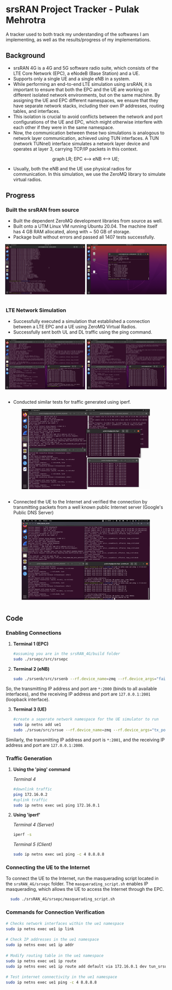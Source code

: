 # srsRAN Project Tracker - Pulak Mehrotra

A tracker used to both track my understanding of the softwares I am implementing, as well as the results/progress of my implementations.

## Background
- srsRAN 4G is a 4G and 5G software radio suite, which consists of the LTE Core Network (EPC), a eNodeB (Base Station) and a UE.
- Supports only a single UE and a single eNB in a system.
- While performing an end-to-end LTE simulation using srsRAN, it is important to ensure that both the EPC and the UE are working on different isolated network environments, but on the same machine. By assigning the UE and EPC different namespaces, we ensure that they have separate network stacks, including their own IP addresses, routing tables, and interfaces.
- This isolation is crucial to avoid conflicts between the network and port configurations of the UE and EPC, which might otherwise interfere with each other if they were in the same namespace.
- Now, the communication between these two simulations is analogous to network layer communication, achieved using TUN interfaces. A TUN (network TUNnel) interface simulates a network layer device and operates at layer 3, carrying TCP/IP packets in this context.

<div style="text-align: center;">
  <div class="mermaid">
    graph LR;
        EPC <--> eNB <--> UE;
  </div>
</div>

- Usually, both the eNB and the UE use physical radios for communication. In this simulation, we use the ZeroMQ library to simulate virtual radios.

## Progress  

### Built the srsRAN from source  
- Built the dependent ZeroMQ development libraries from source as well.
- Built onto a UTM Linux VM running Ubuntu 20.04. The machine itself has 4 GB RAM allocated, along with ~ 50 GB of storage.
- Package built without errors and passed all 1407 tests successfully.

<div style="display: flex; justify-content: center; gap: 5px; margin: 0; padding: 0;">
  <img src="./screenshots/build_done.png" alt="finished_build" style="height: auto; width: 50%; margin: 0; padding: 0;">
  <img src="./screenshots/tests_passed.png" alt="tests_passed" style="height: auto; width: 50%; margin: 0; padding: 0;">
</div>

<br>

### LTE Network Simulation
- Successfully executed a simulation that established a connection between a LTE EPC and a UE using ZeroMQ Virtual Radios.
- Successfully sent both UL and DL traffic using the ping command.

<div style="display: flex; justify-content: center; gap: 5px; margin: 0; padding: 0;">
  <img src="screenshots/ul_traffic_ping.png" alt="finished_build" style="height: auto; width: 50%; margin: 0; padding: 0;">
  <img src="screenshots/dl_traffic_ping.png" alt="tests_passed" style="height: auto; width: 50%; margin: 0; padding: 0;">
</div>

<br>

- Conducted similar tests for traffic generated using iperf.

<div style="display: flex; justify-content: center; margin: 0; padding: 0;">
  <img src="screenshots/iperf_traffic_srsran.png" alt="iperf_traffic" style="height: auto; width: 80%; margin: 0; padding: 0;">
</div>

<br>

- Connected the UE to the Internet and verified the connection by transmitting packets from a well known public Internet server (Google's Public DNS Server)

<div style="display: flex; justify-content: center; margin: 0; padding: 0;">
  <img src="screenshots/ul_ping_internet.png" alt="iperf_traffic" style="height: auto; width: 80%; margin: 0; padding: 0;">
</div>

<br>

## Code

### Enabling Connections

1. **Terminal 1 (EPC)**

    ```bash
    #assuming you are in the srsRAN_4G/build folder
    sudo ./srsepc/src/srsepc
    ```

2. **Terminal 2 (eNB)**

    ```bash
    sudo ./srsenb/src/srsenb --rf.device_name=zmq --rf.device_args="fail_on_disconnect=true,tx_port=tcp://*:2000,rx_port=tcp://localhost:2001,id=enb,base_srate=23.04e6"
    ```

So, the transmitting IP address and port are `*:2000` (binds to all available interfaces), and the receiving IP address and port are `127.0.0.1:2001` (loopback interface).

3. **Terminal 3 (UE)**

    ```bash
    #create a seperate network namespace for the UE simulator to run
    sudo ip netns add ue1
    sudo ./srsue/src/srsue --rf.device_name=zmq --rf.device_args="tx_port=tcp://*:2001,rx_port=tcp://localhost:2000,id=ue,base_srate=23.04e6" --gw.netns=ue1
    ```

Similarly, the transmitting IP address and port is `*:2001`, and the receiving IP address and port are `127.0.0.1:2000`.

### Traffic Generation

1. **Using the 'ping' command**

    *Terminal 4*

    ```bash
    #downlink traffic
    ping 172.16.0.2
    #uplink traffic
    sudo ip netns exec ue1 ping 172.16.0.1
    ```

2. **Using 'iperf'**

    *Terminal 4 (Server)*

    ```bash
    iperf -s
    ```

    *Terminal 5 (Client)*

    ```bash
    sudo ip netns exec ue1 ping -c 4 8.8.8.8
    ```

### Connecting the UE to the Internet
To connect the UE to the Internet, run the masquerading script located in the `srsRAN_4G/srsepc` folder. The `masquerading_script.sh` enables IP masquerading, which allows the UE to access the Internet through the EPC.

  ```bash
    sudo ./srsRAN_4G/srsepc/masquerading_script.sh
  ```

### Commands for Connection Verification

```bash
# Checks network interfaces within the ue1 namespace
sudo ip netns exec ue1 ip link

# Check IP addresses in the ue1 namespace
sudo ip netns exec ue1 ip addr

# Modify routing table in the ue1 namespace
sudo ip netns exec ue1 ip route
sudo ip netns exec ue1 ip route add default via 172.16.0.1 dev tun_srsue

# Test internet connectivity in the ue1 namespace
sudo ip netns exec ue1 ping -c 4 8.8.8.8
```